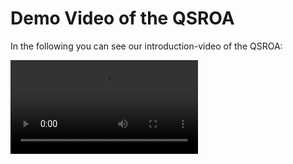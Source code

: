 Demo Video of the QSROA
=======

In the following you can see our introduction-video of the QSROA:

![type:video](./media/demovideo.mp4)